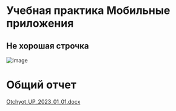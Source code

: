 # Учебная практика Мобильные приложения
## Не хорошая строчка
![image](https://user-images.githubusercontent.com/100847962/224948045-e0975558-911c-44ba-b324-7deaeb09d270.png)
# Общий отчет
[Otchyot_UP_2023_01_01.docx](https://github.com/Anastasiy1307/Layout1/files/11027584/Otchyot_UP_2023_01_01.docx)
